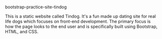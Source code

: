 bootstrap-practice-site-tindog

This is a static website called Tindog. It's a fun made up dating site for real life dogs which focuses on front-end development. The primary focus is how the page looks to the end user and is specifically built using Bootstrap, HTML, and CSS.
